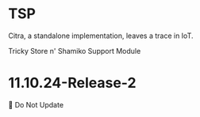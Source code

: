 # TSP

Citra, a standalone implementation, leaves a trace in IoT.

Tricky Store n' Shamiko Support Module

# 11.10.24-Release-2
🚫 Do Not Update